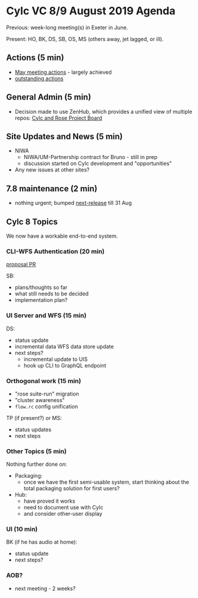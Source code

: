 # Cylc VC 8/9 August 2019 Agenda

Previous: week-long meeting(s) in Exeter in June.

Present: HO, BK, DS, SB, OS, MS (others away, jet lagged, or ill).

## Actions (5 min)
- [May meeting actions](vc-22-may-2019-summary.md) - largely achieved
- [outstanding
  actions](https://cylc.github.io/cylc-admin/meetings/left-over-actions.html)

## General Admin (5 min)

- Decision made to use ZenHub, which provides a unified view of multiple repos:
  [Cylc and Rose Project Board](https://app.zenhub.com/workspaces/cylc-and-rose-5d122023f9628b5d0da532a5/board?repos=1836229)

## Site Updates and News (5 min)

- NIWA
   - NIWA/UM-Partnership contract for Bruno - still in prep
   - discussion started on Cylc development and "opportunities"
- Any new issues at other sites?

## 7.8 maintenance (2 min)

- nothing urgent; bumped
  [next-release](https://github.com/cylc/cylc-flow/milestone/80) till 31 Aug

## Cylc 8 Topics

We now have a workable end-to-end system.

### CLI-WFS Authentication (20 min)

[proposal PR](https://github.com/cylc/cylc-admin/pull/41)

SB:
- plans/thoughts so far
- what still needs to be decided
- implementation plan?
 
### UI Server and WFS (15 min)

DS:
- status update
- incremental data WFS data store update
- next steps?
  - incremental update to UIS
  - hook up CLI to GraphQL endpoint

### Orthogonal work (15 min)

- "rose suite-run" migration
- "cluster awareness"
- `flow.rc` config unification

TP (if present?) or MS: 
- status updates
- next steps

### Other Topics (5 min)

Nothing further done on:
- Packaging: 
  - once we have the first semi-usable system, start thinking about the total
  packaging solution for first users? 
- Hub:
  - have proved it works
  - need to document use with Cylc
  - and consider other-user display
 
### UI (10 min)

BK (if he has audio at home):
- status update
- next steps?

### AOB?
- next meeting - 2 weeks?
